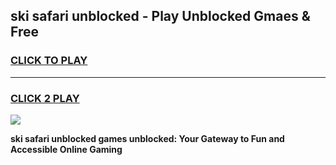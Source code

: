 
## ski safari unblocked - Play Unblocked Gmaes & Free
<h3>
<a href="https://news.freeplayer.one?title=ski_safari_unblocked&ref=23F">CLICK TO PLAY</a></h3>
<hr>

<h3>
<a href="https://news.freeplayer.one?title=ski_safari_unblocked&ref=23F">CLICK 2 PLAY</a>
  
</h3>

<a href="https://news.freeplayer.one?title=ski_safari_unblocked&ref=23F/"><img src="https://clearcache.store/games.png"></a>


**ski safari unblocked games unblocked: Your Gateway to Fun and Accessible Online Gaming**
